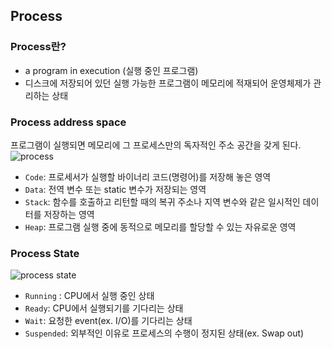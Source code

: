 ## Process

### Process란?

- a program in execution (실행 중인 프로그램)
- 디스크에 저장되어 있던 실행 가능한 프로그램이 메모리에 적재되어 운영체제가 관리하는 상태

### Process address space
 프로그램이 실행되면 메모리에 그 프로세스만의 독자적인 주소 공간을 갖게 된다.
![process](https://woovictory.github.io/img/process_os.png)

- `Code`: 프로세서가 실행할 바이너리 코드(명령어)를 저장해 놓은 영역
- `Data`: 전역 변수 또는 static 변수가 저장되는 영역
- `Stack`: 함수를 호출하고 리턴할 때의 복귀 주소나 지역 변수와 같은 일시적인 데이터를 저장하는 영역
- `Heap`: 프로그램 실행 중에 동적으로 메모리를 할당할 수 있는 자유로운 영역

### Process State
![process state](https://www.cs.uic.edu/~jbell/CourseNotes/OperatingSystems/images/Chapter3/3_02_ProcessState.jpg)
- `Running` : CPU에서 실행 중인 상태
- `Ready`: CPU에서 실행되기를 기다리는 상태
- `Wait`: 요청한 event(ex. I/O)를 기다리는 상태
- `Suspended`: 외부적인 이유로 프로세스의 수행이 정지된 상태(ex. Swap out)
